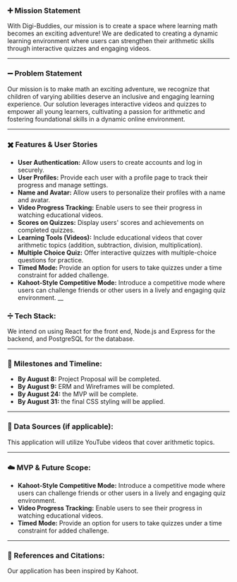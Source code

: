 ### ➕ Mission Statement
With Digi-Buddies, our mission is to create a space where learning math becomes an exciting adventure! We are dedicated to creating a dynamic learning environment where users can strengthen their arithmetic skills through interactive quizzes and engaging videos.
___

### ➖ Problem Statement

Our mission is to make math an exciting adventure, we recognize that children of varying abilities deserve an inclusive and engaging learning experience. Our solution leverages interactive videos and quizzes to empower all young learners, cultivating a passion for arithmetic and fostering foundational skills in a dynamic online environment.
___

### ✖️ Features & User Stories
* **User Authentication:** Allow users to create accounts and log in securely.
* **User Profiles:** Provide each user with a profile page to track their progress and manage settings.
* **Name and Avatar:** Allow users to personalize their profiles with a name and avatar.
* **Video Progress Tracking:** Enable users to see their progress in watching educational videos.
* **Scores on Quizzes:** Display users' scores and achievements on completed quizzes.
* **Learning Tools (Videos):** Include educational videos that cover arithmetic topics (addition, subtraction, division, multiplication).
* **Multiple Choice Quiz:** Offer interactive quizzes with multiple-choice questions for practice.
* **Timed Mode:** Provide an option for users to take quizzes under a time constraint for added challenge.
* **Kahoot-Style Competitive Mode:** Introduce a competitive mode where users can challenge friends or other users in a lively and engaging quiz environment.
__

### ➗ Tech Stack: 
We intend on using React for the front end, Node.js and Express for the backend, and PostgreSQL for the database.
___

### 🔢 Milestones and Timeline: 
* **By August 8:** Project Proposal will be completed.
* **By August 9:** ERM and Wireframes will be completed.
* **By August 24:** the MVP will be complete. 
* **By August 31:** the final CSS styling will be applied.
___

### 🟰 Data Sources (if applicable): 
This application will utilize YouTube videos that cover arithmetic topics.
___

### ☁️ MVP & Future Scope: 
* **Kahoot-Style Competitive Mode:** Introduce a competitive mode where users can challenge friends or other users in a lively and engaging quiz environment.
* **Video Progress Tracking:** Enable users to see their progress in watching educational videos.
* **Timed Mode:** Provide an option for users to take quizzes under a time constraint for added challenge.

___

### 💭 References and Citations: 
Our application has been inspired by Kahoot.
